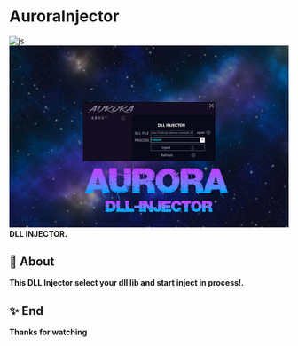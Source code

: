 # AuroraInjector
![js](https://img.shields.io/badge/Language-C#-Aqua?style=for-the-badge&logo=CS)
![](sample.jpg)
<b>DLL INJECTOR.</b>


## 📑 About
</b><b>This DLL Injector select your dll lib and start inject in process!.
<br>

## ✨ End
<strong>Thanks for watching</strong>
